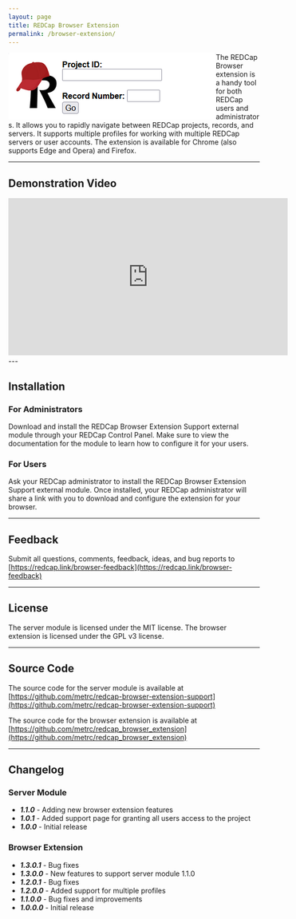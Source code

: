 ```yaml
---
layout: page
title: REDCap Browser Extension
permalink: /browser-extension/
---
```


<img src="/assets/browser-extension/extension-capture.png" align="left"> The REDCap Browser extension
is a handy tool for both REDCap users and administrators.  It allows you to rapidly navigate between REDCap projects, records, and servers.
It supports multiple profiles for working with multiple REDCap servers or user accounts.  The extension is available for Chrome (also supports Edge and Opera) and Firefox.

---

## Demonstration Video

<iframe width="560" height="315" src="https://www.youtube.com/embed/rrnTLtVGlyM?si=5VikAMV9E5r9SocB" title="YouTube video player" frameborder="0" allow="accelerometer; autoplay; clipboard-write; encrypted-media; gyroscope; picture-in-picture; web-share" allowfullscreen></iframe>
---

## Installation

### For Administrators
Download and install the REDCap Browser Extension Support external module through your REDCap Control Panel.  Make sure to view the
documentation for the module to learn how to configure it for your users.

### For Users
Ask your REDCap administrator to install the REDCap Browser Extension Support external module.  Once installed, your REDCap administrator
will share a link with you to download and configure the extension for your browser.

---
## Feedback
Submit all questions, comments, feedback, ideas, and bug reports to [https://redcap.link/browser-feedback](https://redcap.link/browser-feedback)

---
## License
The server module is licensed under the MIT license.  The browser extension is licensed under the GPL v3 license.

---
## Source Code
The source code for the server module is available at [https://github.com/metrc/redcap-browser-extension-support](https://github.com/metrc/redcap-browser-extension-support)

The source code for the browser extension is available at [https://github.com/metrc/redcap_browser_extension](https://github.com/metrc/redcap_browser_extension) 

---
## Changelog

### Server Module
* ___1.1.0___ - Adding new browser extension features
* ___1.0.1___ - Added support page for granting all users access to the project
* ___1.0.0___ - Initial release

### Browser Extension
* ___1.3.0.1___ - Bug fixes
* ___1.3.0.0___ - New features to support server module 1.1.0
* ___1.2.0.1___ - Bug fixes
* ___1.2.0.0___ - Added support for multiple profiles
* ___1.1.0.0___ - Bug fixes and improvements
* ___1.0.0.0___ - Initial release